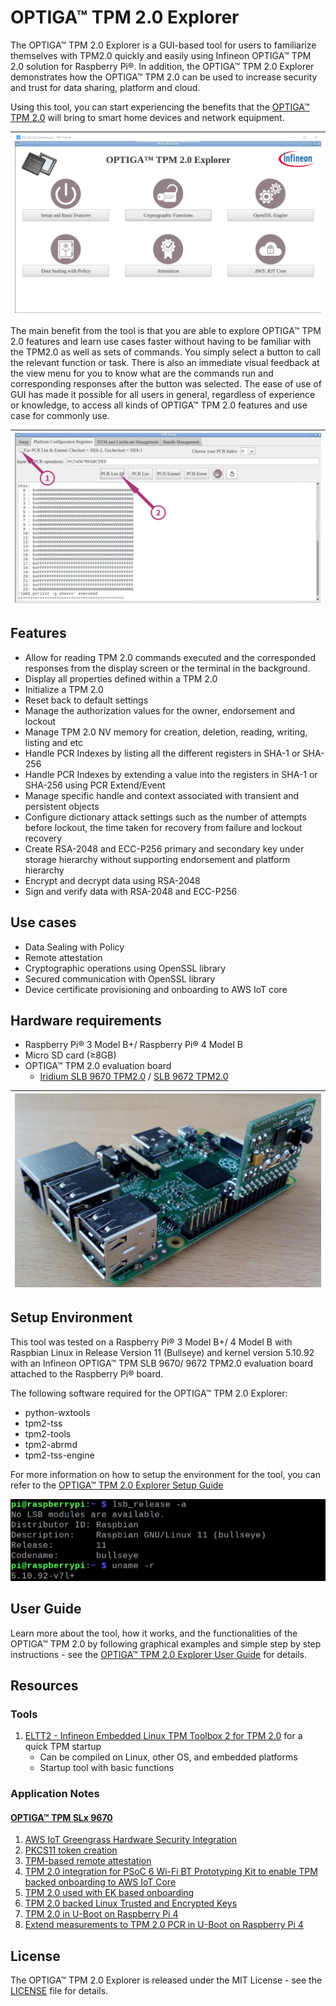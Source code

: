 # OPTIGA™ TPM 2.0 Explorer
The OPTIGA™ TPM 2.0 Explorer is a GUI-based tool for users to familiarize themselves with TPM2.0 quickly and easily using Infineon OPTIGA™ TPM 2.0 solution for Raspberry Pi®. In addition, the OPTIGA™ TPM 2.0 Explorer demonstrates how the OPTIGA™ TPM 2.0 can be used to increase security and trust for data sharing, platform and cloud. 

Using this tool, you can start experiencing the benefits that the [OPTIGA™ TPM 2.0](https://www.infineon.com/cms/en/product/security-smart-card-solutions/optiga-embedded-security-solutions/optiga-tpm/?redirId=39899/) will bring to smart home devices and network equipment.

| ![](/images/Setup/MainScreen.png) |
| ------------------------------------------------------- |

The main benefit from the tool is that you are able to explore OPTIGA™ TPM 2.0 features and learn use cases faster without having to be familiar with the TPM2.0 as well as sets of commands. You simply select a button to call the relevant function or task. There is also an immediate visual feedback at the view menu for you to know what are the  commands run and corresponding responses after the button was selected. The ease of use of GUI has made it possible for all users in general, regardless of experience or knowledge, to access all kinds of OPTIGA™ TPM 2.0 features and use case for commonly use. 

| ![](/images/Optiga_Setup/PCR/TPMPCRSHA1_ListAll.png) |
| ---------------------------------------------------- |

## Features

-   Allow for reading TPM 2.0 commands executed and the corresponded responses from the display screen or the terminal in the background.
-   Display all properties defined within a TPM 2.0
-   Initialize a TPM 2.0
-   Reset back to default settings
-   Manage the authorization values for the owner, endorsement and lockout
-   Manage TPM 2.0 NV memory for creation, deletion, reading, writing, listing and etc
-   Handle PCR Indexes by listing all the different registers in SHA-1 or SHA-256
-   Handle PCR Indexes by extending a value into the registers in SHA-1 or SHA-256 using PCR Extend/Event
-   Manage specific handle and context associated with transient and persistent objects
-   Configure dictionary attack settings such as the number of attempts before lockout, the time taken for recovery from failure and lockout recovery
-   Create RSA-2048 and ECC-P256 primary and secondary key under storage hierarchy without supporting endorsement and platform hierarchy
-   Encrypt and decrypt data using RSA-2048
-   Sign and verify data with RSA-2048 and ECC-P256

## Use cases

-   Data Sealing with Policy
-   Remote attestation
-   Cryptographic operations using OpenSSL library
-   Secured communication with OpenSSL library
-   Device certificate provisioning and onboarding to AWS IoT core


## Hardware requirements

-   Raspberry Pi® 3 Model B+/ Raspberry Pi® 4 Model B
-   Micro SD card (≥8GB)
-   OPTIGA™ TPM 2.0 evaluation board
    -   [Iridium SLB 9670 TPM2.0](https://www.infineon.com/cms/en/product/evaluation-boards/iridium9670-tpm2.0-linux/) / [SLB 9672 TPM2.0](https://www.infineon.com/cms/en/product/security-smart-card-solutions/optiga-embedded-security-solutions/optiga-tpm/optiga-tpm-slb-9672/) 
    

| ![](/images/Overview/TPMRPI3.png) |
| --------------------------------- |

## Setup Environment

This tool was tested on a Raspberry Pi® 3 Model B+/ 4 Model B with Raspbian Linux in Release Version 11 (Bullseye) and kernel version 5.10.92 with an Infineon OPTIGA™ TPM SLB 9670/ 9672 TPM2.0 evaluation board attached to the Raspberry Pi® board.

The following software required for the OPTIGA™ TPM 2.0 Explorer:
- python-wxtools
- tpm2-tss
- tpm2-tools
- tpm2-abrmd
- tpm2-tss-engine

For more information on how to setup the environment for the tool, you can refer to the [OPTIGA™ TPM 2.0 Explorer Setup Guide](./Setup%20Guide.md)

![](/images/Overview/RpiBullseye.png) 

## User Guide

Learn more about the tool, how it works, and the functionalities of the OPTIGA™ TPM 2.0 by following graphical examples and simple step by step instructions - see the [OPTIGA™ TPM 2.0 Explorer User Guide](./User%20Guide.md) for details.

## Resources

### Tools

1. [ELTT2 - Infineon Embedded Linux TPM Toolbox 2 for TPM 2.0](https://github.com/Infineon/eltt2) for a quick TPM startup
   - Can be compiled on Linux, other OS, and embedded platforms
   - Startup tool with basic functions

### Application Notes

#### [OPTIGA™ TPM SLx 9670](https://github.com/Infineon/optiga-tpm)

1. [AWS IoT Greengrass Hardware Security Integration](https://github.com/Infineon/amazon-greengrass-hsi-optiga-tpm)
2. [PKCS11 token creation](https://github.com/Infineon/pkcs11-optiga-tpm)
3. [TPM-based remote attestation](https://github.com/Infineon/remote-attestation-optiga-tpm)
4. [TPM 2.0 integration for PSoC 6 Wi-Fi BT Prototyping Kit to enable TPM backed onboarding to AWS IoT Core](https://github.com/Infineon/psoc6-aws-iot-optiga-tpm)
5. [TPM 2.0 used with EK based onboarding](https://github.com/Infineon/ek-based-onboarding-optiga-tpm)
6. [TPM 2.0 backed Linux Trusted and Encrypted Keys](https://github.com/Infineon/linux-trusted-key-optiga-tpm)
7. [TPM 2.0 in U-Boot on Raspberry Pi 4](https://github.com/joholl/rpi4-uboot-tpm)
8. [Extend measurements to TPM 2.0 PCR in U-Boot on Raspberry Pi 4](https://github.com/wxleong/tpm2-uboot-rpi4)


## License

The OPTIGA™ TPM 2.0 Explorer is released under the MIT License - see the [LICENSE](LICENSE) file for details.
